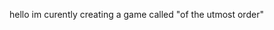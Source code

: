 hello 
im curently creating a game called "of the utmost order"
<!---
kageekao/kageekao is a ✨ special ✨ repository because its `README.md` (this file) appears on your GitHub profile.
You can click the Preview link to take a look at your changes.
--->
